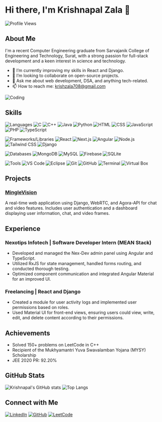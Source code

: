 # Hi there, I'm Krishnapal Zala 👋

![Profile Views](https://komarev.com/ghpvc/?username=Krish-Na-Pal&style=flat-square&color=red)

## About Me
I'm a recent Computer Engineering graduate from Sarvajanik College of Engineering and Technology, Surat, with a strong passion for full-stack development and a keen interest in science and technology.

- 🌱 I’m currently improving my skills in React and Django.
- 👯 I’m looking to collaborate on open-source projects.
- 💬 Ask me about web development, DSA, and anything tech-related.
- 📫 How to reach me: [krishzala708@gmail.com](mailto:krishzala708@gmail.com)

![Coding](https://media.giphy.com/media/L8K62iTDkzGX6/giphy.gif)

## Skills
![Languages](https://img.shields.io/badge/-Languages-black?style=flat-square&logo=github)
![C](https://img.shields.io/badge/-C-00599C?style=flat-square&logo=c)
![C++](https://img.shields.io/badge/-C++-00599C?style=flat-square&logo=c%2B%2B)
![Java](https://img.shields.io/badge/-Java-007396?style=flat-square&logo=java)
![Python](https://img.shields.io/badge/-Python-3776AB?style=flat-square&logo=python)
![HTML](https://img.shields.io/badge/-HTML5-E34F26?style=flat-square&logo=html5)
![CSS](https://img.shields.io/badge/-CSS3-1572B6?style=flat-square&logo=css3)
![JavaScript](https://img.shields.io/badge/-JavaScript-F7DF1E?style=flat-square&logo=javascript)
![PHP](https://img.shields.io/badge/-PHP-777BB4?style=flat-square&logo=php)
![TypeScript](https://img.shields.io/badge/-TypeScript-3178C6?style=flat-square&logo=typescript)

![Frameworks/Libraries](https://img.shields.io/badge/-Frameworks/Libraries-black?style=flat-square&logo=github)
![React](https://img.shields.io/badge/-React-61DAFB?style=flat-square&logo=react)
![Next.js](https://img.shields.io/badge/-Next.js-000000?style=flat-square&logo=next.js)
![Angular](https://img.shields.io/badge/-Angular-DD0031?style=flat-square&logo=angular)
![Node.js](https://img.shields.io/badge/-Node.js-339933?style=flat-square&logo=node.js)
![Tailwind CSS](https://img.shields.io/badge/-Tailwind_CSS-38B2AC?style=flat-square&logo=tailwind-css)
![Django](https://img.shields.io/badge/-Django-092E20?style=flat-square&logo=django)

![Databases](https://img.shields.io/badge/-Databases-black?style=flat-square&logo=github)
![MongoDB](https://img.shields.io/badge/-MongoDB-47A248?style=flat-square&logo=mongodb)
![MySQL](https://img.shields.io/badge/-MySQL-4479A1?style=flat-square&logo=mysql)
![Firebase](https://img.shields.io/badge/-Firebase-FFCA28?style=flat-square&logo=firebase)
![SQLite](https://img.shields.io/badge/-SQLite-003B57?style=flat-square&logo=sqlite)

![Tools](https://img.shields.io/badge/-Tools-black?style=flat-square&logo=github)
![VS Code](https://img.shields.io/badge/-VS%20Code-007ACC?style=flat-square&logo=visual-studio-code)
![Eclipse](https://img.shields.io/badge/-Eclipse-2C2255?style=flat-square&logo=eclipse)
![Git](https://img.shields.io/badge/-Git-F05032?style=flat-square&logo=git)
![GitHub](https://img.shields.io/badge/-GitHub-181717?style=flat-square&logo=github)
![Terminal](https://img.shields.io/badge/-Terminal-000000?style=flat-square&logo=windows-terminal)
![Virtual Box](https://img.shields.io/badge/-Virtual_Box-183A61?style=flat-square&logo=virtualbox)

## Projects
### [MingleVision](https://minglevision.pythonanywhere.com/)
A real-time web application using Django, WebRTC, and Agora-API for chat and video features. Includes user authentication and a dashboard displaying user information, chat, and video frames.

## Experience
### Nexotips Infotech | Software Developer Intern (MEAN Stack)
- Developed and managed the Nex-Dev admin panel using Angular and TypeScript.
- Utilized RxJS for state management, handled forms routing, and conducted thorough testing.
- Optimized component communication and integrated Angular Material for an improved UI.

### Freelancing | React and Django
- Created a module for user activity logs and implemented user permissions based on roles.
- Used Material UI for front-end views, ensuring users could view, write, edit, and delete content according to their permissions.

## Achievements
- Solved 150+ problems on LeetCode in C++
- Recipient of the Mukhyamantri Yuva Swavalamban Yojana (MYSY) Scholarship
- JEE 2020 PR: 92.20%

## GitHub Stats
![Krishnapal's GitHub stats](https://github-readme-stats.vercel.app/api?username=krishzala&show_icons=true&theme=radical)
![Top Langs](https://github-readme-stats.vercel.app/api/top-langs/?username=krishzala&layout=compact&theme=radical)

## Connect with Me
[![LinkedIn](https://img.shields.io/badge/-LinkedIn-blue?style=flat-square&logo=linkedin)](https://www.linkedin.com/in/krishnapal-zala)
[![GitHub](https://img.shields.io/badge/-GitHub-181717?style=flat-square&logo=github)](https://github.com/Krish-Na-Pal)
[![LeetCode](https://img.shields.io/badge/-LeetCode-FFA116?style=flat-square&logo=leetcode)](https://leetcode.com/Krish-Na-Pal)
